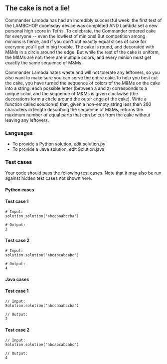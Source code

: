 ## The cake is not a lie!

Commander Lambda has had an incredibly successful week: the first test of the LAMBCHOP doomsday device  was completed AND Lambda set a new personal high score in Tetris. To celebrate, the Commander ordered cake for  everyone -- even the lowliest of minions! But competition among minions is fierce, and if you don't cut exactly  equal slices of cake for everyone you'll get in big trouble. The cake is round, and decorated with M&Ms in a circle  around the edge. But while the rest of the cake is uniform, the M&Ms are not: there are multiple colors, and every  minion must get exactly the same sequence of M&Ms.

Commander Lambda hates waste and will not tolerate any leftovers, so you also want to make sure you can serve the entire cake.To help you best cut the cake, you have turned the sequence of colors of the M&Ms on the cake into a string: each possible letter (between a and z) corresponds to a unique color, and the sequence of M&Ms is given clockwise (the decorations form a circle around the outer edge of  the cake). Write a function called solution(s) that, given a non-empty string less than 200 characters in length describing the sequence of M&Ms, returns the maximum number of equal parts that can be cut from the cake without leaving any leftovers.

### Languages

* To provide a Python solution, edit solution.py
* To provide a Java solution, edit Solution.java

### Test cases

Your code should pass the following test cases.
Note that it may also be run against hidden test cases not shown here.

#### Python cases

#### Test case 1
```
# Input:
solution.solution('abccbaabccba')
```
```
# Output:
2
```

#### Test case 2
```
# Input:
solution.solution('abcabcabcabc')
```
```
# Output:
4
```

#### Java cases

#### Test case 1
```
// Input:
Solution.solution("abccbaabccba")
```
```
// Output:
2
```

#### Test case 2
```
// Input:
Solution.solution("abcabcabcabc")
```
```
// Output:
4
```

